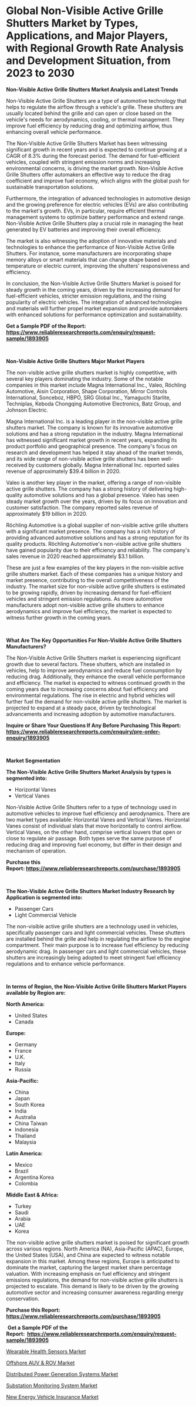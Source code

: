 <p><h1>Global Non-Visible Active Grille Shutters Market by Types, Applications, and Major Players, with Regional Growth Rate Analysis and Development Situation, from 2023 to 2030</h1></p><p><strong>Non-Visible Active Grille Shutters Market Analysis and Latest Trends</strong></p>
<p><p>Non-Visible Active Grille Shutters are a type of automotive technology that helps to regulate the airflow through a vehicle's grille. These shutters are usually located behind the grille and can open or close based on the vehicle's needs for aerodynamics, cooling, or thermal management. They improve fuel efficiency by reducing drag and optimizing airflow, thus enhancing overall vehicle performance.</p><p>The Non-Visible Active Grille Shutters Market has been witnessing significant growth in recent years and is expected to continue growing at a CAGR of 8.3% during the forecast period. The demand for fuel-efficient vehicles, coupled with stringent emission norms and increasing environmental concerns, is driving the market growth. Non-Visible Active Grille Shutters offer automakers an effective way to reduce the drag coefficient and improve fuel economy, which aligns with the global push for sustainable transportation solutions.</p><p>Furthermore, the integration of advanced technologies in automotive design and the growing preference for electric vehicles (EVs) are also contributing to the market's growth. EVs, in particular, require efficient thermal management systems to optimize battery performance and extend range. Non-Visible Active Grille Shutters play a crucial role in managing the heat generated by EV batteries and improving their overall efficiency.</p><p>The market is also witnessing the adoption of innovative materials and technologies to enhance the performance of Non-Visible Active Grille Shutters. For instance, some manufacturers are incorporating shape memory alloys or smart materials that can change shape based on temperature or electric current, improving the shutters' responsiveness and efficiency.</p><p>In conclusion, the Non-Visible Active Grille Shutters Market is poised for steady growth in the coming years, driven by the increasing demand for fuel-efficient vehicles, stricter emission regulations, and the rising popularity of electric vehicles. The integration of advanced technologies and materials will further propel market expansion and provide automakers with enhanced solutions for performance optimization and sustainability.</p></p>
<p><strong>Get a Sample PDF of the Report:&nbsp; <a href="https://www.reliableresearchreports.com/enquiry/request-sample/1893905">https://www.reliableresearchreports.com/enquiry/request-sample/1893905</a></strong></p>
<p>&nbsp;</p>
<p><strong>Non-Visible Active Grille Shutters Major Market Players</strong></p>
<p><p>The non-visible active grille shutters market is highly competitive, with several key players dominating the industry. Some of the notable companies in this market include Magna International Inc., Valeo, Röchling Automotive, Aisin Corporation, Shape Corporation, Mirror Controls International, Sonceboz, HBPO, SRG Global Inc., Yamaguchi Starlite, Techniplas, Keboda Chongqing Automotive Electronics, Batz Group, and Johnson Electric.</p><p>Magna International Inc. is a leading player in the non-visible active grille shutters market. The company is known for its innovative automotive solutions and has a strong reputation in the industry. Magna International has witnessed significant market growth in recent years, expanding its product portfolio and geographical presence. The company's focus on research and development has helped it stay ahead of the market trends, and its wide range of non-visible active grille shutters has been well-received by customers globally. Magna International Inc. reported sales revenue of approximately $39.4 billion in 2020.</p><p>Valeo is another key player in the market, offering a range of non-visible active grille shutters. The company has a strong history of delivering high-quality automotive solutions and has a global presence. Valeo has seen steady market growth over the years, driven by its focus on innovation and customer satisfaction. The company reported sales revenue of approximately $19 billion in 2020.</p><p>Röchling Automotive is a global supplier of non-visible active grille shutters with a significant market presence. The company has a rich history of providing advanced automotive solutions and has a strong reputation for its quality products. Röchling Automotive's non-visible active grille shutters have gained popularity due to their efficiency and reliability. The company's sales revenue in 2020 reached approximately $3.1 billion.</p><p>These are just a few examples of the key players in the non-visible active grille shutters market. Each of these companies has a unique history and market presence, contributing to the overall competitiveness of the industry. The market size for non-visible active grille shutters is estimated to be growing rapidly, driven by increasing demand for fuel-efficient vehicles and stringent emission regulations. As more automotive manufacturers adopt non-visible active grille shutters to enhance aerodynamics and improve fuel efficiency, the market is expected to witness further growth in the coming years.</p></p>
<p>&nbsp;</p>
<p><strong>What Are The Key Opportunities For Non-Visible Active Grille Shutters Manufacturers?</strong></p>
<p><p>The Non-Visible Active Grille Shutters market is experiencing significant growth due to several factors. These shutters, which are installed in vehicles, help to improve aerodynamics and reduce fuel consumption by reducing drag. Additionally, they enhance the overall vehicle performance and efficiency. The market is expected to witness continued growth in the coming years due to increasing concerns about fuel efficiency and environmental regulations. The rise in electric and hybrid vehicles will further fuel the demand for non-visible active grille shutters. The market is projected to expand at a steady pace, driven by technological advancements and increasing adoption by automotive manufacturers.</p></p>
<p><strong>Inquire or Share Your Questions If Any Before Purchasing This Report: <a href="https://www.reliableresearchreports.com/enquiry/pre-order-enquiry/1893905">https://www.reliableresearchreports.com/enquiry/pre-order-enquiry/1893905</a></strong></p>
<p>&nbsp;</p>
<p><strong>Market Segmentation</strong></p>
<p><strong>The Non-Visible Active Grille Shutters Market Analysis by types is segmented into:</strong></p>
<p><ul><li>Horizontal Vanes</li><li>Vertical Vanes</li></ul></p>
<p><p>Non-Visible Active Grille Shutters refer to a type of technology used in automotive vehicles to improve fuel efficiency and aerodynamics. There are two market types available: Horizontal Vanes and Vertical Vanes. Horizontal Vanes consist of individual slats that move horizontally to control airflow. Vertical Vanes, on the other hand, comprise vertical louvers that open or close to regulate air passage. Both types serve the same purpose of reducing drag and improving fuel economy, but differ in their design and mechanism of operation.</p></p>
<p><strong>Purchase this Report:&nbsp;<a href="https://www.reliableresearchreports.com/purchase/1893905">https://www.reliableresearchreports.com/purchase/1893905</a></strong></p>
<p>&nbsp;</p>
<p><strong>The Non-Visible Active Grille Shutters Market Industry Research by Application is segmented into:</strong></p>
<p><ul><li>Passenger Cars</li><li>Light Commercial Vehicle</li></ul></p>
<p><p>The non-visible active grille shutters are a technology used in vehicles, specifically passenger cars and light commercial vehicles. These shutters are installed behind the grille and help in regulating the airflow to the engine compartment. Their main purpose is to increase fuel efficiency by reducing aerodynamic drag. In passenger cars and light commercial vehicles, these shutters are increasingly being adopted to meet stringent fuel efficiency regulations and to enhance vehicle performance.</p></p>
<p>&nbsp;</p>
<p><strong>In terms of Region, the Non-Visible Active Grille Shutters Market Players available by Region are:</strong></p>
<p>
    <p> <strong> North America: </strong>
        <ul>
            <li>United States</li>
            <li>Canada</li>
        </ul>
        </p> 
    <p> <strong> Europe: </strong>
        <ul>
            <li>Germany</li>
            <li>France</li>
            <li>U.K.</li>
            <li>Italy</li>
            <li>Russia</li>
        </ul>
        </p> 
    <p> <strong> Asia-Pacific: </strong>
        <ul>
            <li>China</li>
            <li>Japan</li>
            <li>South Korea</li>
            <li>India</li>
            <li>Australia</li>
            <li>China Taiwan</li>
            <li>Indonesia</li>
            <li>Thailand</li>
            <li>Malaysia</li>
        </ul>
        </p> 
    <p> <strong> Latin America: </strong>
        <ul>
            <li>Mexico</li>
            <li>Brazil</li>
            <li>Argentina Korea</li>
            <li>Colombia</li>
        </ul>
        </p> 
    <p> <strong> Middle East & Africa: </strong>
        <ul>
            <li>Turkey</li>
            <li>Saudi</li>
            <li>Arabia</li>
            <li>UAE</li>
            <li>Korea</li>
        </ul>
    </p>
    </p>
<p><p>The non-visible active grille shutters market is poised for significant growth across various regions. North America (NA), Asia-Pacific (APAC), Europe, the United States (USA), and China are expected to witness notable expansion in this market. Among these regions, Europe is anticipated to dominate the market, capturing the largest market share percentage valuation. With increasing emphasis on fuel efficiency and stringent emissions regulations, the demand for non-visible active grille shutters is projected to escalate. This demand is likely to be driven by the growing automotive sector and increasing consumer awareness regarding energy conservation.</p></p>
<p><strong>Purchase this Report: <a href="https://www.reliableresearchreports.com/purchase/1893905">https://www.reliableresearchreports.com/purchase/1893905</a></strong></p>
<p>&nbsp;<strong>Get a Sample PDF of the Report:&nbsp;&nbsp;<a href="https://www.reliableresearchreports.com/enquiry/request-sample/1893905">https://www.reliableresearchreports.com/enquiry/request-sample/1893905</a></strong></p>
<p><strong></strong></p>
<p><p><a href="https://www.linkedin.com/pulse/wearable-health-sensors-market-size-share-global-analysis-f1rmf/">Wearable Health Sensors Market</a></p><p><a href="https://medium.com/@mariablack1944/analyzing-offshore-auv-amp-rov-market-global-industry-perspective-and-forecast-2023-to-2030-cb10f64aa478">Offshore AUV & ROV Market</a></p><p><a href="https://www.linkedin.com/pulse/distributed-power-generation-systems-market-research-report-3gfxf/">Distributed Power Generation Systems Market</a></p><p><a href="https://medium.com/@donnakelly19891/substation-monitoring-system-market-analysis-its-cagr-market-segmentation-and-global-industry-a9715f11f9cc">Substation Monitoring System Market</a></p><p><a href="https://github.com/abdelrhmankishk22/Market-Research-Report-List-1/blob/main/new-energy-vehicle-insurance-market.md">New Energy Vehicle Insurance Market</a></p></p>